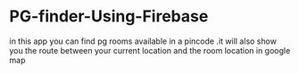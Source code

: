 # PG-finder-Using-Firebase

in this app you can find pg rooms available in a pincode .it will also show you the route between your current location and the room location in google map
